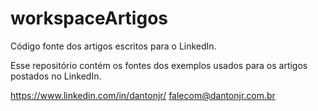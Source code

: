 # workspaceArtigos
Código fonte dos artigos escritos para o LinkedIn.

Esse repositório contém os fontes dos exemplos usados para os artigos postados no LinkedIn.

https://www.linkedin.com/in/dantonjr/
falecom@dantonjr.com.br
